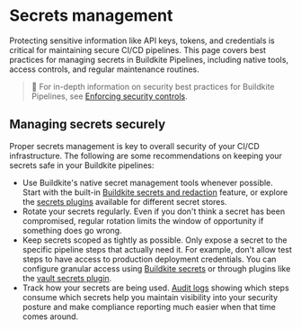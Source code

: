 # Secrets management

Protecting sensitive information like API keys, tokens, and credentials is critical for maintaining secure CI/CD pipelines. This page covers best practices for managing secrets in Buildkite Pipelines, including native tools, access controls, and regular maintenance routines.

> 📘
> For in-depth information on security best practices for Buildkite Pipelines, see [Enforcing security controls](/docs/pipelines/best-practices/enforcing-security-controls).

## Managing secrets securely

Proper secrets management is key to overall security of your CI/CD infrastructure. The following are some recommendations on keeping your secrets safe in your Buildkite pipelines:

- Use Buildkite's native secret management tools whenever possible. Start with the built-in [Buildkite secrets and redaction](/docs/pipelines/security/secrets/buildkite-secrets) feature, or explore the [secrets plugins](/docs/pipelines/integrations/plugins/directory) available for different secret stores.
- Rotate your secrets regularly. Even if you don't think a secret has been compromised, regular rotation limits the window of opportunity if something does go wrong.
- Keep secrets scoped as tightly as possible. Only expose a secret to the specific pipeline steps that actually need it. For example, don't allow test steps to have access to production deployment credentials. You can configure granular access using [Buildkite secrets](/docs/pipelines/security/secrets/buildkite-secrets#use-a-buildkite-secret-in-a-job) or through plugins like the [vault secrets plugin](https://buildkite.com/resources/plugins/buildkite-plugins/vault-secrets-buildkite-plugin/).
- Track how your secrets are being used. [Audit logs](/docs/platform/audit-log) showing which steps consume which secrets help you maintain visibility into your security posture and make compliance reporting much easier when that time comes around.
